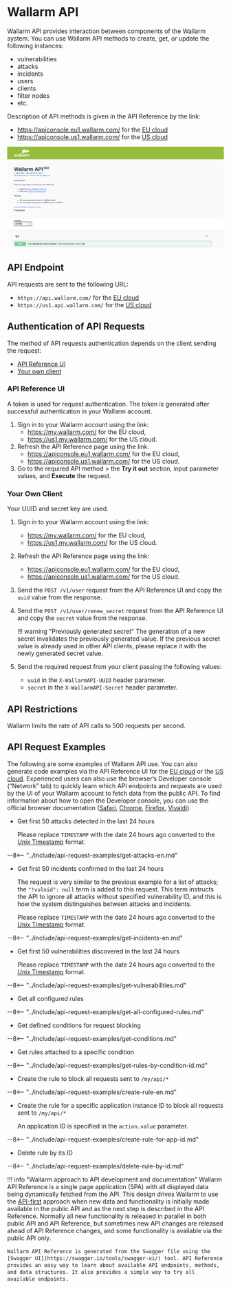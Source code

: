 # Wallarm API

Wallarm API provides interaction between components of the Wallarm system. You can use Wallarm API methods to create, get, or update the following instances:
* vulnerabilities
* attacks
* incidents
* users
* clients
* filter nodes
* etc.

Description of API methods is given in the API Reference by the link:
* https://apiconsole.eu1.wallarm.com/ for the [EU cloud](../quickstart-en/how-wallarm-works/qs-intro-en.md#eu-cloud)
* https://apiconsole.us1.wallarm.com/ for the [US cloud](../quickstart-en/how-wallarm-works/qs-intro-en.md#us-cloud)

![!Wallarm API Reference](../images/wallarm-api-reference.png)

## API Endpoint

API requests are sent to the following URL:
* `https://api.wallarm.com/` for the [EU cloud](../quickstart-en/how-wallarm-works/qs-intro-en.md#eu-cloud)
* `https://us1.api.wallarm.com/` for the [US cloud](../quickstart-en/how-wallarm-works/qs-intro-en.md#us-cloud)

## Authentication of API Requests

The method of API requests authentication depends on the client sending the request:
* [API Reference UI](#api-reference-ui)
* [Your own client](#your-own-client)

### API Reference UI

A token is used for request authentication. The token is generated after successful authentication in your Wallarm account.

1. Sign in to your Wallarm account using the link:
    * https://my.wallarm.com/ for the EU cloud,
    * https://us1.my.wallarm.com/ for the US cloud.
2. Refresh the API Reference page using the link:
    * https://apiconsole.eu1.wallarm.com/ for the EU cloud,
    * https://apiconsole.us1.wallarm.com/ for the US cloud.
3. Go to the required API method > the **Try it out** section, input parameter values, and **Execute** the request.

### Your Own Client

Your UUID and secret key are used.

1. Sign in to your Wallarm account using the link:
    * https://my.wallarm.com/ for the EU cloud,
    * https://us1.my.wallarm.com/ for the US cloud.
2. Refresh the API Reference page using the link:
    * https://apiconsole.eu1.wallarm.com/ for the EU cloud,
    * https://apiconsole.us1.wallarm.com/ for the US cloud.
3. Send the `POST /v1/user` request from the API Reference UI and copy the `uuid` value from the response.
4. Send the `POST /v1/user/renew_secret` request from the API Reference UI and copy the `secret` value from the response.

    !!! warning "Previously generated secret"
        The generation of a new secret invalidates the previously generated value. If the previous secret value is already used in other API clients, please replace it with the newly generated secret value.
5. Send the required request from your client passing the following values:
    * `uuid` in the `X‑WallarmAPI‑UUID` header parameter.
    * `secret` in the `X‑WallarmAPI‑Secret` header parameter.

## API Restrictions

Wallarm limits the rate of API calls to 500 requests per second.

## API Request Examples

The following are some examples of Wallarm API use. You can also generate code examples via the API Reference UI for the [EU cloud](https://apiconsole.eu1.wallarm.com/) or the [US cloud](https://apiconsole.us1.wallarm.com/). Experienced users can also use the browser’s Developer console (“Network” tab) to quickly learn which API endpoints and requests are used by the UI of your Wallarm account to fetch data from the public API. To find information about how to open the Developer console, you can use the official browser documentation ([Safari](https://support.apple.com/guide/safari/use-the-developer-tools-in-the-develop-menu-sfri20948/mac), [Chrome](https://developers.google.com/web/tools/chrome-devtools/), [Firefox](https://developer.mozilla.org/en-US/docs/Tools), [Vivaldi](https://help.vivaldi.com/article/developer-tools/)).

* Get first 50 attacks detected in the last 24 hours

    Please replace `TIMESTAMP` with the date 24 hours ago converted to the [Unix Timestamp](https://www.unixtimestamp.com/) format.

--8<-- "../include/api-request-examples/get-attacks-en.md"

* Get first 50 incidents confirmed in the last 24 hours

    The request is very similar to the previous example for a list of attacks; the `"!vulnid": null` term is added to this request. This term instructs the API to ignore all attacks without specified vulnerability ID, and this is how the system distinguishes between attacks and incidents.

    Please replace `TIMESTAMP` with the date 24 hours ago converted to the [Unix Timestamp](https://www.unixtimestamp.com/) format.

--8<-- "../include/api-request-examples/get-incidents-en.md"

* Get first 50 vulnerabilities discovered in the last 24 hours

    Please replace `TIMESTAMP` with the date 24 hours ago converted to the [Unix Timestamp](https://www.unixtimestamp.com/) format.

--8<-- "../include/api-request-examples/get-vulnerabilities.md"

* Get all configured rules

--8<-- "../include/api-request-examples/get-all-configured-rules.md"

* Get defined conditions for request blocking

--8<-- "../include/api-request-examples/get-conditions.md"

* Get rules attached to a specific condition

--8<-- "../include/api-request-examples/get-rules-by-condition-id.md"

* Create the rule to block all requests sent to `/my/api/*`

--8<-- "../include/api-request-examples/create-rule-en.md"

* Create the rule for a specific application instance ID to block all requests sent to `/my/api/*`

    An application ID is specified in the `action.value` parameter.

--8<-- "../include/api-request-examples/create-rule-for-app-id.md"

* Delete rule by its ID

--8<-- "../include/api-request-examples/delete-rule-by-id.md"

!!! info "Wallarm approach to API development and documentation"
    Wallarm API Reference is a single page application (SPA) with all displayed data being dynamically fetched from the API. This design drives Wallarm to use the [API-first](https://swagger.io/resources/articles/adopting-an-api-first-approach/) approach when new data and functionality is initially made available in the public API and as the next step is described in the API Reference. Normally all new functionality is released in parallel in both public API and API Reference, but sometimes new API changes are released ahead of API Reference changes, and some functionality is available via the public API only.
    
    Wallarm API Reference is generated from the Swagger file using the [Swagger UI](https://swagger.io/tools/swagger-ui/) tool. API Reference provides an easy way to learn about available API endpoints, methods, and data structures. It also provides a simple way to try all available endpoints.
